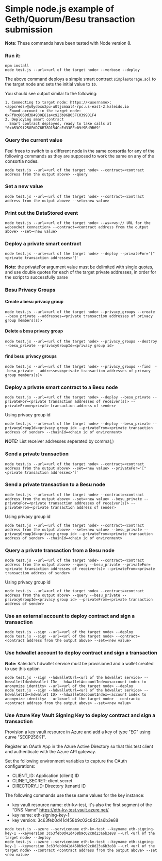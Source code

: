 # Simple node.js example of Geth/Quorum/Besu transaction submission

**Note**: These commands have been tested with Node version 8.

### Run it:
```
npm install
node test.js --url=<url of the target node> --verbose --deploy
```

The above command deploys a simple smart contract `simplestorage.sol` to the target node and sets the initial value to `10`.

You should see output similar to the following:
```
1. Connecting to target node: https://<username>:<appcreds>@u0ydoxu2pu-u0tjcmaal4-rpc.us-east-2.kaleido.io
  Found account in the target node: 0xFf8c6060d3D4930E81a4c923b96B05FC039901F4
2. Deploying smart contract
  Smart contract deployed, ready to take calls at "0xb53C9f258FdD76B78D154CcEd33EFe09f9Bd9B69"
```

### Query the current value
Feel frees to switch to a different node in the same consortia for any of the following commands as they are supposed to work the same on any of the consortia nodes.

```
node test.js --url=<url of the target node> --contract=<contract address from the output above> --query
```

### Set a new value
```
node test.js --url=<url of the target node> --contract=<contract address from the output above> --set=<new value>
```

### Print out the DataStored event
```
node test.js --url=<url of the target node> --ws=<ws:// URL for the websocket connection> --contract=<contract address from the output above> --set=<new value>
```

### Deploy a private smart contract
```
node test.js --url=<url of the target node> --deploy --privateFor='["<private transaction addresses>"]'
```
**Note:** the privateFor argument value must be delimited with single quotes, and use double quotes for each of the target private addresses, in order for the script to successfully parse

### Besu Privacy Groups

#### Create a besu privacy group
```
node test.js --url=<url of the target node> --privacy_groups --create  --besu_private --addresses=<private transaction addresses of privacy group members(s)>
```

#### Delete a besu privacy group
```
node test.js --url=<url of the target node> --privacy_groups --destroy  --besu_private --privacyGroupId=<privacy group id>
```

#### find besu privacy groups
```
node test.js --url=<url of the target node> --privacy_groups --find  --besu_private --addresses=<private transaction addresses of privacy group members(s)>
```


### Deploy a private smart contract to a Besu node
```
node test.js --url=<url of the target node> --deploy --besu_private --privateFor=<private transaction addresses of receiver(s)> --privateFrom=<private transaction address of sender>
```

Using privacy group id
```
node test.js --url=<url of the target node> --deploy --besu_private --privacyGroupId=<privacy group id> --privateFrom=<private transaction address of sender> --chainId=<chain id of environment>
```
**NOTE:** List receiver addresses seperated by comma(,)

### Send a private transaction
```
node test.js --url=<url of the target node> --contract=<contract address from the output above> --set=<new value> --privateFor='["<private transaction addresses>"]'
```

### Send a private transaction to a Besu node
```
node test.js --url=<url of the target node> --contract=<contract address from the output above> --set=<new value> --besu_private --privateFor=<private transaction addresses of receiver(s)> --privateFrom=<private transaction address of sender>
```

Using privacy group id
```
node test.js --url=<url of the target node> --contract=<contract address from the output above> --set=<new value> --besu_private --privacyGroupId=<privacy group id> --privateFrom=<private transaction address of sender> --chainId=<chain id of environment>
```

### Query a private transaction from a Besu node
```
node test.js --url=<url of the target node> --contract=<contract address from the output above> --query --besu_private --privateFor=<private transaction addresses of receiver(s)> --privateFrom=<private transaction address of sender>
```

Using privacy group id
```
node test.js --url=<url of the target node> --contract=<contract address from the output above> --query --besu_private --privacyGroupId=<privacy group id> --privateFrom=<private transaction address of sender>
```

### Use an external account to deploy contract and sign a transaction
```
node test.js --sign --url=<url of the target node> --deploy
node test.js --sign --url=<url of the target node> --contract=<contract address from the output above> --set=<new value>
```

### Use hdwallet account to deploy contract and sign a transaction

**Note:** Kaleido's hdwallet service must be provisioned and a wallet created to use this option

```
node test.js --sign --hdwalletUrl=<url of the hdwallet service> --hdwalletId=<hdwallet ID> --hdwalletAccountIndex=<account index to anonymize identity> --url=<url of the target node> --deploy
node test.js --sign --hdwalletUrl=<url of the hdwallet service> --hdwalletId=<hdwallet ID> --hdwalletAccountIndex=<account index to anonymize identity> --url=<url of the target node> --contract=<contract address from the output above> --set=<new value>
```

### Use Azure Key Vault Signing Key to deploy contract and sign a transaction

Provision a key vault resource in Azure and add a key of type "EC" using curve "SECP256K1".

Register an OAuth App in the Azure Active Directory so that this test client and authenticate with the Azure API gateway.

Set the following environment variables to capture the OAuth configurations:
* CLIENT_ID: Application (client) ID
* CLINET_SECRET: client secret
* DIRECTORY_ID: Directory (tenant) ID

The following commands use these same values for the key instance:
* key vault resource name: eth-kv-test, it's also the first segment of the "DNS Name" https://eth-kv-test.vault.azure.net/
* key name: eth-signing-key-1
* key version: 3c63feb0d41d458b9c02c8d23a6b3e88

```
node test.js --azure --servicename eth-kv-test --keyname eth-signing-key-1 --keyversion 3c63feb0d41d458b9c02c8d23a6b3e88 --url <url of the target node> --deploy
node test.js --azure --servicename eth-kv-test --keyname eth-signing-key-1 --keyversion 3c63feb0d41d458b9c02c8d23a6b3e88 --url <url of the target node> --contract <contract address from the output above> --set <new value>
```
